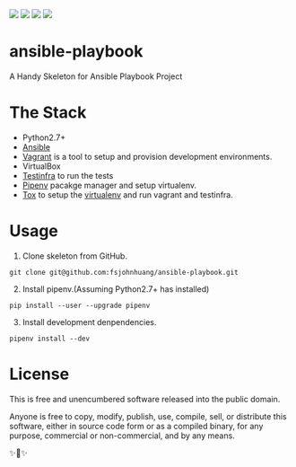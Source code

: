 <img src="https://img.shields.io/badge/status-unstable-orange.svg">
<img src="https://img.shields.io/badge/Python-2.7%2B-brightgreen.svg">
<img src="https://img.shields.io/badge/Ansible-2.8%2B-red.svg">
<img src="https://img.shields.io/badge/Testinfra-3.0%2B-red.svg">

# ansible-playbook
A Handy Skeleton for Ansible Playbook Project

# The Stack
- Python2.7+
- [Ansible](https://www.ansible.com/)
- [Vagrant](https://www.vagrantup.com/) is a tool to setup and provision development environments.
- VirtualBox
- [Testinfra](https://testinfra.readthedocs.org/) to run the tests
- [Pipenv](https://github.com/pypa/pipenv) pacakge manager and setup virtualenv.
- [Tox](https://tox.readthedocs.org/) to setup the [virtualenv](https://virtualenv.pypa.io/en/latest/) and run vagrant and testinfra.

# Usage
1) Clone skeleton from GitHub.
```
git clone git@github.com:fsjohnhuang/ansible-playbook.git
```
2) Install pipenv.(Assuming Python2.7+ has installed)
```
pip install --user --upgrade pipenv
```
3) Install development denpendencies.
```
pipenv install --dev
```

# License
This is free and unencumbered software released into the public domain.

Anyone is free to copy, modify, publish, use, compile, sell, or distribute this software, either in source code form or as a compiled binary, for any purpose, commercial or non-commercial, and by any means.

✨🍰✨
